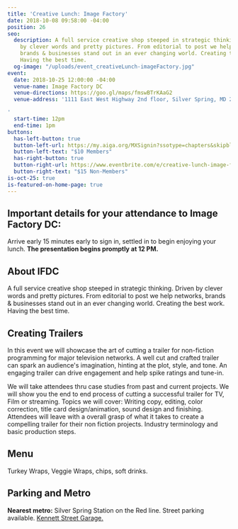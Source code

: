 ```yaml
---
title: 'Creative Lunch: Image Factory'
date: 2018-10-08 09:58:00 -04:00
position: 26
seo:
  description: A full service creative shop steeped in strategic thinking. Driven
    by clever words and pretty pictures. From editorial to post we help networks,
    brands & businesses stand out in an ever changing world. Creating the best work.
    Having the best time.
  og-image: "/uploads/event_creativeLunch-imageFactory.jpg"
event:
  date: 2018-10-25 12:00:00 -04:00
  venue-name: Image Factory DC
  venue-directions: https://goo.gl/maps/fmswBTrKAaG2
  venue-address: '1111 East West Highway 2nd floor, Silver Spring, MD 20910

'
  start-time: 12pm
  end-time: 1pm
buttons:
  has-left-button: true
  button-left-url: https://my.aiga.org/MXSignin?ssotype=chapters&skipblacklist&returnurl=https%3A%2F%2Fdc.aiga.org%2F%3Fpost_type%3Dikit_event%26p%3D275680%26redirect_source%3Deventbrite_register
  button-left-text: "$10 Members"
  has-right-button: true
  button-right-url: https://www.eventbrite.com/e/creative-lunch-image-factory-tickets-51148308969
  button-right-text: "$15 Non-Members"
is-oct-25: true
is-featured-on-home-page: true
---
```


## Important details for your attendance to Image Factory DC:
Arrive early 15 minutes early to sign in, settled in to begin enjoying your lunch. 
**The presentation begins promptly at 12 PM.**

## About IFDC
A full service creative shop steeped in strategic thinking. Driven by clever words and pretty pictures. From editorial to post we help networks, brands & businesses stand out in an ever changing world. Creating the best work. Having the best time.

## Creating Trailers
In this event we will showcase the art of cutting a trailer for non-fiction programming for major television networks. A well cut and crafted trailer can spark an audience's imagination, hinting at the plot, style, and tone. An engaging trailer can drive engagement and help spike ratings and tune-in. 

We will take attendees thru case studies from past and current projects. We will show you the end to end process of cutting a successful trailer for TV, Film or streaming. Topics we will cover: Writing copy, editing, color correction, title card design/animation, sound design and finishing. Attendees will leave with a overall grasp of what it takes to create a compelling trailer for their non fiction projects. Industry terminology and basic production steps.

## Menu
Turkey Wraps, Veggie Wraps, chips, soft drinks.

## Parking and Metro
**Nearest metro:** Silver Spring Station on the Red line.
Street parking available.
[Kennett Street Garage.](https://www.montgomerycountymd.gov/DOT-Parking/silver-spring/silver-spring-garage-9.html)


